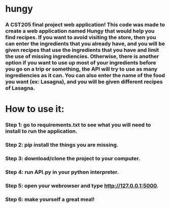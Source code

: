 # hungy

### A CST205 final project web application! This code was made to create a web application named Hungy that would help you find recipes. If you want to avoid visiting the store, then you can enter the ingredients that you already have, and you will be given recipes that use the ingredients that you have and limit the use of missing ingrediencies. Otherwise, there is another option if you want to use up most of your ingredients before you go on a trip or something, the API will try to use as many ingrediencies as it can. You can also enter the name of the food you want (ex: Lasagna), and you will be given different recipes of Lasagna.

# How to use it:
### Step 1: go to requirements.txt to see what you will need to install to run the application.
### Step 2: pip install the things you are missing.
### Step 3: download/clone the project to your computer.
### Step 4: run API.py in your python interpreter.
### Step 5: open your webrowser and type http://127.0.0.1:5000.
### Step 6: make yourself a great meal!
